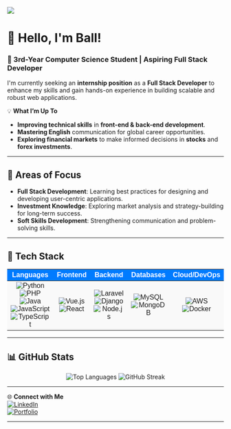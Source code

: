 [![](https://visitcount.itsvg.in/api?id=SarayutBz&icon=5&color=12)](https://visitcount.itsvg.in)

# 👋 Hello, I'm Ball!

### 🌟 3rd-Year Computer Science Student | Aspiring Full Stack Developer  
I'm currently seeking an **internship position** as a **Full Stack Developer** to enhance my skills and gain hands-on experience in building scalable and robust web applications.

💡 **What I’m Up To**  
- **Improving technical skills** in **front-end & back-end development**.  
- **Mastering English** communication for global career opportunities.  
- **Exploring financial markets** to make informed decisions in **stocks** and **forex investments**.

---

## 🚀 Areas of Focus  
- **Full Stack Development**: Learning best practices for designing and developing user-centric applications.  
- **Investment Knowledge**: Exploring market analysis and strategy-building for long-term success.  
- **Soft Skills Development**: Strengthening communication and problem-solving skills.  

---

## 🔨 Tech Stack  

<table align="center" style="width: 100%; text-align: center; border-collapse: collapse; font-family: Arial, sans-serif;">
  <thead style="background-color: #007BFF; color: white;">
    <tr>
      <th>Languages</th>
      <th>Frontend</th>
      <th>Backend</th>
      <th>Databases</th>
      <th>Cloud/DevOps</th>
    </tr>
  </thead>
  <tbody>
    <tr style="background-color: #f9f9f9;">
      <td>
        <img src="https://img.shields.io/badge/python-3670A0?style=for-the-badge&logo=python&logoColor=ffdd54" alt="Python"/>  
        <img src="https://img.shields.io/badge/php-%23777BB4.svg?style=for-the-badge&logo=php&logoColor=white" alt="PHP"/>  
        <img src="https://img.shields.io/badge/java-%23ED8B00.svg?style=for-the-badge&logo=openjdk&logoColor=white" alt="Java"/>  
        <img src="https://img.shields.io/badge/javascript-%23323330.svg?style=for-the-badge&logo=javascript&logoColor=%23F7DF1E" alt="JavaScript"/>  
        <img src="https://img.shields.io/badge/typescript-%23007ACC.svg?style=for-the-badge&logo=typescript&logoColor=white" alt="TypeScript"/>  
      </td>
      <td>
        <img src="https://img.shields.io/badge/vue.js-%2335495e.svg?style=for-the-badge&logo=vuedotjs&logoColor=%234FC08D" alt="Vue.js"/>  
        <img src="https://img.shields.io/badge/react-%2320232a.svg?style=for-the-badge&logo=react&logoColor=%2361DAFB" alt="React"/>  
      </td>
      <td>
        <img src="https://img.shields.io/badge/laravel-%23FF2D20.svg?style=for-the-badge&logo=laravel&logoColor=white" alt="Laravel"/>  
        <img src="https://img.shields.io/badge/django-%23092E20.svg?style=for-the-badge&logo=django&logoColor=white" alt="Django"/>  
        <img src="https://img.shields.io/badge/node.js-6DA55F?style=for-the-badge&logo=node.js&logoColor=white" alt="Node.js"/>  
      </td>
      <td>
        <img src="https://img.shields.io/badge/mysql-4479A1.svg?style=for-the-badge&logo=mysql&logoColor=white" alt="MySQL"/>  
        <img src="https://img.shields.io/badge/MongoDB-%234ea94b.svg?style=for-the-badge&logo=mongodb&logoColor=white" alt="MongoDB"/>  
      </td>
      <td>
        <img src="https://img.shields.io/badge/AWS-%23FF9900.svg?style=for-the-badge&logo=amazon-aws&logoColor=white" alt="AWS"/>  
        <img src="https://img.shields.io/badge/docker-%230db7ed.svg?style=for-the-badge&logo=docker&logoColor=white" alt="Docker"/>  
      </td>
    </tr>
  </tbody>
</table>

---

## 📊 GitHub Stats  

<p align="center">
  <img src="https://github-readme-stats.vercel.app/api/top-langs/?username=SarayutBz&theme=vue&hide_border=true&layout=compact" alt="Top Languages"/>  
  <img src="https://github-readme-streak-stats.herokuapp.com/?user=SarayutBz&theme=vue&hide_border=true" alt="GitHub Streak"/>  
</p>

---

🌐 **Connect with Me**  
[![LinkedIn](https://img.shields.io/badge/LinkedIn-%230077B5.svg?style=for-the-badge&logo=linkedin&logoColor=white)](https://linkedin.com/in/your-profile)  
[![Portfolio](https://img.shields.io/badge/Portfolio-%2312100E.svg?style=for-the-badge&logo=web&logoColor=white)](https://your-portfolio-link.com)  

---
